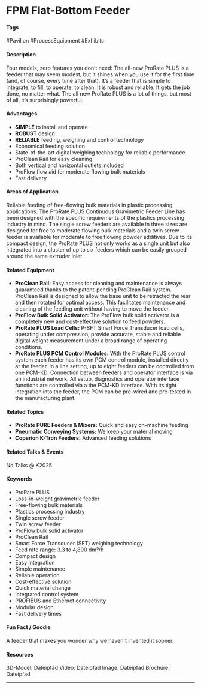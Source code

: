 # FPM Flat-Bottom Feeder

#### Tags
#Pavilion #ProcessEquipment  #Exhibits

#### Description
Four models, zero features you don’t need: The all-new ProRate PLUS is a feeder that may seem modest, but it shines when you use it for the first time (and, of course, every time after that). It’s a feeder that is simple to integrate, to fill, to operate, to clean. It is robust and reliable. It gets the job done, no matter what. The all new ProRate PLUS is a lot of things, but most of all, it’s surprisingly powerful.

#### Advantages
- **SIMPLE** to install and operate
- **ROBUST** design
- **RELIABLE** feeding, weighing and control technology
- Economical feeding solution
- State-of-the-art digital weighing technology for reliable performance
- ProClean Rail for easy cleaning
- Both vertical and horizontal outlets included
- ProFlow flow aid for moderate flowing bulk materials
- Fast delivery

#### Areas of Application
Reliable feeding of free-flowing bulk materials in plastic processing applications. The ProRate PLUS Continuous Gravimetric Feeder Line has been designed with the specific requirements of the plastics processing industry in mind. The single screw feeders are available in three sizes are designed for free to moderate flowing bulk materials and a twin screw feeder is available for moderate to free flowing powder additives. Due to its compact design, the ProRate PLUS not only works as a single unit but also integrated into a cluster of up to six feeders which can be easily grouped around the same extruder inlet.

#### Related Equipment
- **ProClean Rail:** Easy access for cleaning and maintenance is always guaranteed thanks to the patent-pending ProClean Rail system. ProClean Rail is designed to allow the base unit to be retracted the rear and then rotated for optimal access. This facilitates maintenance and cleaning of the feeding unit without having to move the feeder.
- **ProFlow Bulk Solid Activator:** The ProFlow bulk solid activator is a completely new and cost-effective solution to feed powders.
- **ProRate PLUS Load Cells:** P-SFT Smart Force Transducer load cells, operating under compression, provide accurate, stable and reliable digital weight measurement under a broad range of operating conditions.
- **ProRate PLUS PCM Control Modules:** With the ProRate PLUS control system each feeder has its own PCM control module, installed directly at the feeder. In a line setting, up to eight feeders can be controlled from one PCM-KD. Connection between feeders and operator interface is via an industrial network. All setup, diagnostics and operator interface functions are controlled via a the PCM-KD interface. With its tight integration into the feeder, the PCM can be pre-wired and pre-tested in the manufacturing plant.

#### Related Topics
- **ProRate PURE Feeders & Mixers:** Quick and easy on-machine feeding
- **Pneumatic Conveying Systems:** We keep your material moving
- **Coperion K-Tron Feeders:** Advanced feeding solutions

#### Related Talks & Events
No Talks @ K2025

#### Keywords
- ProRate PLUS
- Loss-in-weight gravimetric feeder 
- Free-flowing bulk materials
- Plastics processing industry
- Single screw feeder
- Twin screw feeder
- ProFlow bulk solid activator
- ProClean Rail
- Smart Force Transducer (SFT) weighing technology
- Feed rate range: 3.3 to 4,800 dm³/h
- Compact design
- Easy integration
- Simple maintenance
- Reliable operation
- Cost-effective solution
- Quick material change
- Integrated control system
- PROFIBUS and Ethernet connectivity
- Modular design
- Fast delivery times

#### Fun Fact / Goodie
A feeder that makes you wonder why we haven't invented it sooner.


#### Resources
3D-Model: Dateipfad 
Video: Dateipfad
Image: Dateipfad
Brochure: Dateipfad

---